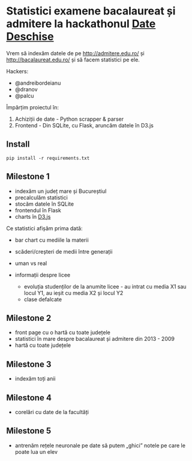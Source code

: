 # Statistici examene bacalaureat și admitere la hackathonul [Date Deschise](datedeschise.ro)

Vrem să indexăm datele de pe http://admitere.edu.ro/ și http://bacalaureat.edu.ro/ și să facem statistici pe ele.

Hackers:

- @andreibordeianu
- @dranov
- @palcu

Împărțim proiectul în:

1. Achiziții de date - Python scrapper & parser
2. Frontend - Din SQLite, cu Flask, aruncăm datele în D3.js

## Install

```
pip install -r requirements.txt
```

## Milestone 1

- indexăm un județ mare și Bucureștiul
- precalculăm statistici
- stocăm datele în SQLite
- frontendul în Flask
- charts în [D3.js](http://d3js.org/)

Ce statistici afișăm prima dată:

- bar chart cu mediile la materii
- scăderi/creșteri de medii între generații
- uman vs real
- informații despre licee

    - evoluția studenților de la anumite licee - au intrat cu media X1 sau locul Y1, au ieșit cu media X2 și locul Y2
    - clase defalcate

## Milestone 2

- front page cu o hartă cu toate județele
- statistici în mare despre bacalaureat și admitere din 2013 - 2009
- hartă cu toate județele

## Milestone 3

- indexăm toți anii

## Milestone 4

- corelări cu date de la facultăți

## Milestone 5

- antrenăm rețele neuronale pe date să putem „ghici” notele pe care le poate lua un elev
